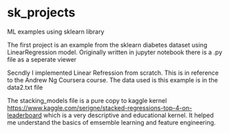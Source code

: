 # sk_projects
ML examples using sklearn library

The first project is an example from the sklearn diabetes dataset using LinearRegression model.
Originally written in jupyter notebook there is a .py file as a seperate viewer

Secndly I implemented Linear Refression from scratch. This is in reference to the Andrew Ng Coursera course. 
The data used is this example is in the data2.txt file

The stacking_models file is a pure copy to kaggle kernel https://www.kaggle.com/serigne/stacked-regressions-top-4-on-leaderboard
which is a very descriptive and educational kernel. It helped me understand the basics of emsemble learning and feature engineering.
